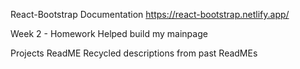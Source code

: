 React-Bootstrap Documentation
https://react-bootstrap.netlify.app/

Week 2 - Homework
Helped build my mainpage

Projects ReadME
Recycled descriptions from past ReadMEs